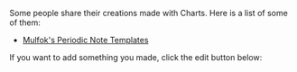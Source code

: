 Some people share their creations made with Charts. Here is a list of some of
them:

- [Mulfok's Periodic Note Templates](https://github.com/mulfok/periodic-note-templates)

If you want to add something you made, click the edit button below:
